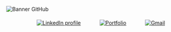 <!-- Centered Links -->
![Banner GitHub](https://github.com/Anmol-Baranwal/Anmol-Baranwal/assets/74038190/fe054170-c69a-41d2-8e73-f7f239ebc046)
<!-- Centered Links with Proper Spacing -->
<!-- Centered Links with Proper Spacing -->
<div style="display: flex; justify-content: center; align-items: center; gap: 50px; margin-top: 20px;">
  <a href="https://www.linkedin.com/in/Anmol-Baranwal/">
    <img src="https://img.shields.io/badge/LinkedIn-d5d5d5?style=for-the-badge&logo=linkedin&logoColor=0A0209" alt="LinkedIn profile" />
  </a>

  <a href="http://anmolbaranwal.com/">
    <img src="https://img.shields.io/badge/Portfolio-d5d5d5?style=for-the-badge&logo=Portfolio&logoColor=0A0209" alt="Portfolio" />
  </a>

  <a href="mailto:hi@anmolbaranwal.com">
    <img src="https://img.shields.io/badge/Gmail-d5d5d5?style=for-the-badge&logo=gmail&logoColor=0A0209" alt="Gmail" />
  </a>
</div>

